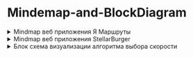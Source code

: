 # Mindemap-and-BlockDiagram
<details>
<summary>Mindmap веб приложения Я Маршруты</summary>

![imageup.ru](https://imageup.ru/img48/4583085/diagramma-bez-nazvaniia.jpg)
</details>


<details>
<summary>Mindmap веб приложения StellarBurger</summary>

![imageup.ru](https://imageup.ru/img252/4581275/st_bur_5s.jpg)
</details>

<details>
<summary>Блок схема визуализации алгоритма выбора скорости</summary>

![imageup.ru](https://imageup.ru/img235/4581282/blok-skhema-vizualizatsii-algoritma-vybora-skorostidrawio.png)
</details>



